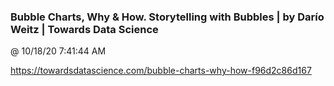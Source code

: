﻿

### Bubble Charts, Why & How. Storytelling with Bubbles | by Darío Weitz | Towards Data Science
@ 10/18/20 7:41:44 AM

https://towardsdatascience.com/bubble-charts-why-how-f96d2c86d167

